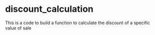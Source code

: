 # discount_calculation
This is a code to build a function to calculate the discount of a specific value of sale
